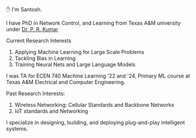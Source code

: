 :raised_hand: I'm Santosh.

I have PhD in Network Control, and Learning from Texas A&M university under [Dr. P. R. Kumar](https://cesg.tamu.edu/faculty/p-r-kumar/)


Current Research Interests
1. Applying Machine Learning for Large Scale Problems
2. Tackling Bias in Learning
3. Training Neural Nets and Large Language Models

I was TA for ECEN 740 Machine Learning '22 and '24, Primary ML course at Texas A&M Electrical and Computer Engineering. 

Past Research Interests:
1. Wireless Networking: Cellular Standards and Backbone Networks
2. IoT standards and Networking

I specialize in designing, building, and deploying plug-and-play intelligent systems.

</br>
</br>
</br>

